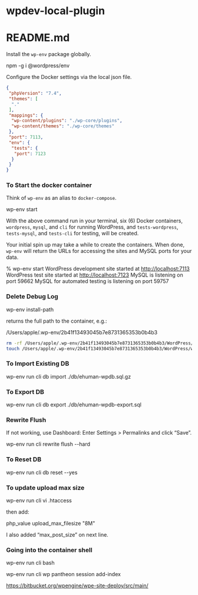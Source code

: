 # wpdev-local-plugin

# README.md

Install the `wp-env` package globally.

 npm -g i @wordpress/env

Configure the Docker settings via the local json file.

```json
{
 "phpVersion": "7.4",
 "themes": [
  "."
 ],
 "mappings": {
  "wp-content/plugins": "./wp-core/plugins",
  "wp-content/themes": "./wp-core/themes"
 },
 "port": 7113,
 "env": {
  "tests": {
   "port": 7123
  }
 }
}
```

### To Start the docker container

Think of `wp-env` as an alias to `docker-compose`.

 wp-env start

With the above command run in your terminal, six (6) Docker containers, `wordpress`, `mysql`, and `cli` for running WordPress, and `tests-wordpress`, `tests-mysql`, and `tests-cli` for testing, will be created.

Your initial spin up may take a while to create the containers. When done, `wp-env` will return the URLs for accessing the sites and MySQL ports for your data.

% wp-env start
WordPress development site started at <http://localhost:7113>
WordPress test site started at <http://localhost:7123>
MySQL is listening on port 59662
MySQL for automated testing is listening on port 59757

### Delete Debug Log

 wp-env install-path

returns the full path to the container, e.g.:

 /Users/apple/.wp-env/2b41f13493045b7e8731365353b0b4b3

```sh
rm -rf /Users/apple/.wp-env/2b41f13493045b7e8731365353b0b4b3/WordPress/wp-content/debug.log
touch /Users/apple/.wp-env/2b41f13493045b7e8731365353b0b4b3/WordPress/wp-content/debug.log
```

### To Import Existing DB

 wp-env run cli db import ./db/ehuman-wpdb.sql.gz

### To Export DB

 wp-env run cli db export ./db/ehuman-wpdb-export.sql

### Rewrite Flush

  If not working, use Dashboard: Enter Settings > Permalinks and click “Save”.

wp-env run cli rewrite flush --hard

### To Reset DB

 wp-env run cli db reset --yes

### To update upload max size

 wp-env run cli vi .htaccess

then add:

 php_value upload_max_filesize "8M"

I also added “max_post_size” on next line.

### Going into the container shell

 wp-env run cli bash

 wp-env run cli wp pantheon session add-index

<https://bitbucket.org/wpengine/wpe-site-deploy/src/main/>
